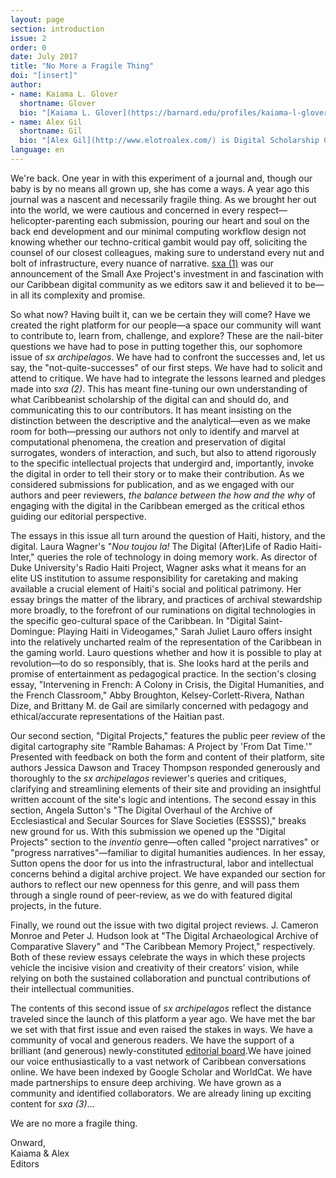 ```yaml
---
layout: page
section: introduction
issue: 2
order: 0
date: July 2017
title: "No More a Fragile Thing"
doi: "[insert]"
author: 
- name: Kaiama L. Glover
  shortname: Glover
  bio: "[Kaiama L. Glover](https://barnard.edu/profiles/kaiama-l-glover) is Associate Professor of French and Africana Studies at Barnard College, Columbia University. She is the author of [Haiti Unbound: A Spiralist Challenge to the Postcolonial Canon](http://liverpooluniversitypress.co.uk/products/61903) (Liverpool UP 2010), first editor of [Marie Vieux Chauvet: Paradoxes of the Postcolonial Feminine](http://yalebooks.com/book/9780300214192/yale-french-studies-number-128) (Yale French Studies 2016), and translator of Frankétienne’s Ready to Burst (Archipelago Books 2014). She has received awards and fellowships from the National Endowment for the Humanities, the Mellon Foundation, and the Fulbright Foundation. Current projects include forthcoming translations of Marie Vieux Chauvet’s *Dance on the Volcano* (Archipelago Books) and René Depestre’s *Hadriana in All My Dreams* (Akashic Books), and the multimedia platform *In the Same Boats: Toward an Afro-Atlantic Visual Cartography*."
- name: Alex Gil
  shortname: Gil
  bio: "[Alex Gil](http://www.elotroalex.com/) is Digital Scholarship Coordinator for the Humanities and History at Columbia University Libraries. He collaborates with faculty, students and the library on the use of technologies on humanities research, pedagogy and scholarly communications. His research is focused on textual scholarship, digital humanities and Caribbean studies. Current projects include [Ed](http://elotroalex.github.io/ed/), a foundation for *sx archipelagos*; the Open Syllabus Project; a geo-bibliography of Aimé Césaire; the Translation Toolkit; and, In The Same Boats, a visualization of trans-Atlantic intersections of black intellectuals in the 20th century. He is co-founder and active member of the Global Outlook::Digital Humanities initiative, [Columbia's Group for Experimental Methods in the Humanities](http://xpmethod.plaintext.in/), and the Studio@Butler at Columbia University."
language: en
---
```


We're back. One year in with this experiment of a journal and, though our baby is by no means all grown up, she has come a ways. A year ago this journal was a nascent and necessarily fragile thing. As we brought her out into the world, we were cautious and concerned in every respect—helicopter-parenting each submission, pouring our heart and soul on the back end development and our minimal computing workflow design not knowing whether our techno-critical gambit would pay off, soliciting the counsel of our closest colleagues, making sure to understand every nut and bolt of infrastructure, every nuance of narrative. [sxa (1)]({{site.baseurl}}/issue01.html) was our announcement of the Small Axe Project's investment in and fascination with our Caribbean digital community as we editors saw it and believed it to be—in all its complexity and promise. 

So what now? Having built it, can we be certain they will come? Have we created the right platform for our people—a space our community will want to contribute to, learn from, challenge, and explore? These are the nail-biter questions we have had to pose in putting together this, our sophomore issue of *sx archipelagos*. We have had to confront the successes and, let us say, the "not-quite-successes" of our first steps. We have had to solicit and attend to critique. We have had to integrate the lessons learned and pledges made into *sxa (2)*. This has meant fine-tuning our own understanding of what Caribbeanist scholarship of the digital can and should do, and communicating this to our contributors. It has meant insisting on the distinction between the descriptive and the analytical—even as we make room for both—pressing our authors not only to identify and marvel at computational phenomena, the creation and preservation of digital surrogates, wonders of interaction, and such, but also to attend rigorously to the specific intellectual projects that undergird and, importantly, invoke the digital in order to tell their story or to make their contribution. As we considered submissions for publication, and as we engaged with our authors and peer reviewers, *the balance between the how and the why* of engaging with the digital in the Caribbean emerged as the critical ethos guiding our editorial perspective.

The essays in this issue all turn around the question of Haiti, history, and the digital. Laura Wagner's "*Nou toujou la!* The Digital (After)Life of Radio Haiti-Inter," queries the role of technology in doing memory work. As director of Duke University's Radio Haiti Project, Wagner asks what it means for an elite US institution to assume responsibility for caretaking and making available a crucial element of Haiti's social and political patrimony. Her essay brings the matter of the library, and practices of archival stewardship more broadly, to the forefront of our ruminations on digital technologies in the specific geo-cultural space of the Caribbean. In "Digital Saint-Domingue: Playing Haiti in Videogames," Sarah Juliet Lauro offers insight into the relatively uncharted realm of the representation of the Caribbean in the gaming world. Lauro questions whether and how it is possible to play at revolution—to do so responsibly, that is. She looks hard at the perils and promise of entertainment as pedagogical practice. In the section's closing essay, "Intervening in French: A Colony in Crisis, the Digital Humanities, and the French Classroom," Abby Broughton, Kelsey-Corlett-Rivera, Nathan Dize, and Brittany M. de Gail are similarly concerned with pedagogy and ethical/accurate representations of the Haitian past. 

Our second section, "Digital Projects," features the public peer review of the digital cartography site "Ramble Bahamas: A Project by 'From Dat Time.'" Presented with feedback on both the form and content of their platform, site authors Jessica Dawson and Tracey Thompson responded generously and thoroughly to the *sx archipelagos* reviewer's queries and critiques, clarifying and streamlining elements of their site and providing an insightful written account of the site's logic and intentions. The second essay in this section, Angela Sutton's "The Digital Overhaul of the Archive of Ecclesiastical and Secular Sources for Slave Societies (ESSSS)," breaks new ground for us. With this submission we opened up the "Digital Projects" section to the *inventio* genre—often called "project narratives" or "progress narratives"—familiar to digital humanities audiences. In her essay, Sutton opens the door for us into the infrastructural, labor and intellectual concerns behind a digital archive project. We have expanded our section for authors to reflect our new openness for this genre, and will pass them through a single round of peer-review, as we do with featured digital projects, in the future.

Finally, we round out the issue with two digital project reviews. J. Cameron Monroe and Peter J. Hudson look at "The Digital Archaeological Archive of Comparative Slavery" and "The Caribbean Memory Project," respectively. Both of these review essays celebrate the ways in which these projects vehicle the incisive vision and creativity of their creators' vision, while relying on both the sustained collaboration and punctual contributions of their intellectual communities.

The contents of this second issue of *sx archipelagos* reflect the distance traveled since the launch of this platform a year ago. We have met the bar we set with that first issue and even raised the stakes in ways. We have a community of vocal and generous readers. We have the support of a brilliant (and generous) newly-constituted [editorial board]({{site.baseurl}}/credits.html#editorial-board).We have joined our voice enthusiastically to a vast network of Caribbean conversations online. We have been indexed by Google Scholar and WorldCat. We have made partnerships to ensure deep archiving. We have grown as a community and identified collaborators. We are already lining up exciting content for *sxa (3)*... 

We are no more a fragile thing.

Onward,  
Kaiama & Alex  
Editors